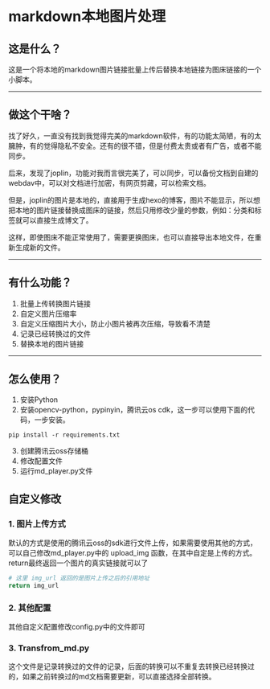 # markdown本地图片处理

## 这是什么？

这是一个将本地的markdown图片链接批量上传后替换本地链接为图床链接的一个小脚本。


---

## 做这个干啥？

找了好久，一直没有找到我觉得完美的markdown软件，有的功能太简陋，有的太臃肿，有的觉得隐私不安全。还有的很不错，但是付费太贵或者有广告，或者不能同步。

后来，发现了joplin，功能对我而言很完美了，可以同步，可以备份文档到自建的webdav中，可以对文档进行加密，有网页剪藏，可以检索文档。

但是，joplin的图片是本地的，直接用于生成hexo的博客，图片不能显示，所以想把本地的图片链接替换成图床的链接，然后只用修改少量的参数，例如：分类和标签就可以直接生成博文了。

这样，即使图床不能正常使用了，需要更换图床，也可以直接导出本地文件，在重新生成新的文件。

---

## 有什么功能？

1. 批量上传转换图片链接
2. 自定义图片压缩率
3. 自定义压缩图片大小，防止小图片被再次压缩，导致看不清楚
4. 记录已经转换过的文件
5. 替换本地的图片链接

---

## 怎么使用？

1. 安装Python
2. 安装opencv-python，pypinyin，腾讯云os cdk，这一步可以使用下面的代码，一步安装。

```bssh
pip install -r requirements.txt
```

3. 创建腾讯云oss存储桶
3. 修改配置文件
4. 运行md_player.py文件

## 自定义修改

### 1. 图片上传方式

默认的方式是使用的腾讯云oss的sdk进行文件上传，如果需要使用其他的方式，可以自己修改md_player.py中的 upload_img 函数，在其中自定是上传的方式。 return最终返回一个图片的真实链接就可以了

```Python
# 这里 img_url 返回的是图片上传之后的引用地址
return img_url
```

### 2. 其他配置

其他自定义配置修改config.py中的文件即可

### 3. Transfrom_md.py

这个文件是记录转换过的文件的记录，后面的转换可以不重复去转换已经转换过的，如果之前转换过的md文档需要更新，可以直接选择全部转换。